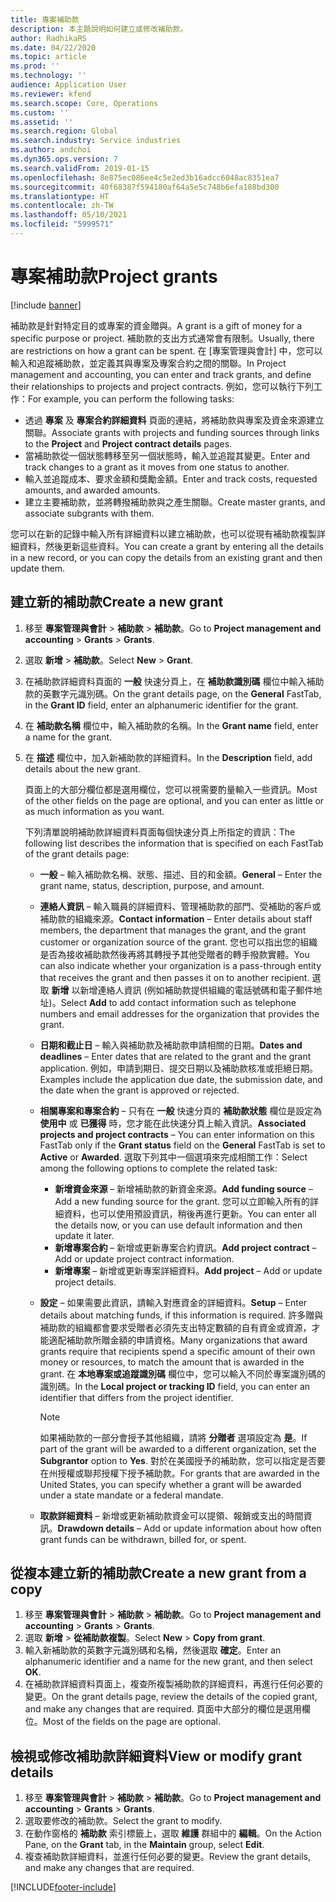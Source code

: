 ```yaml
---
title: 專案補助款
description: 本主題說明如何建立或修改補助款。
author: RadhikaRS
ms.date: 04/22/2020
ms.topic: article
ms.prod: ''
ms.technology: ''
audience: Application User
ms.reviewer: kfend
ms.search.scope: Core, Operations
ms.custom: ''
ms.assetid: ''
ms.search.region: Global
ms.search.industry: Service industries
ms.author: andchoi
ms.dyn365.ops.version: 7
ms.search.validFrom: 2019-01-15
ms.openlocfilehash: 8e875ec086ee4c5e2ed3b16adcc6048ac8351ea7
ms.sourcegitcommit: 40f68387f594180af64a5e5c748b6efa188bd300
ms.translationtype: HT
ms.contentlocale: zh-TW
ms.lasthandoff: 05/10/2021
ms.locfileid: "5999571"
---
```

# <a name="project-grants"></a><span data-ttu-id="548b8-103">專案補助款</span><span class="sxs-lookup"><span data-stu-id="548b8-103">Project grants</span></span>

[!include [banner](../includes/banner.md)]

<span data-ttu-id="548b8-104">補助款是針對特定目的或專案的資金贈與。</span><span class="sxs-lookup"><span data-stu-id="548b8-104">A grant is a gift of money for a specific purpose or project.</span></span> <span data-ttu-id="548b8-105">補助款的支出方式通常會有限制。</span><span class="sxs-lookup"><span data-stu-id="548b8-105">Usually, there are restrictions on how a grant can be spent.</span></span> <span data-ttu-id="548b8-106">在 [專案管理與會計] 中，您可以輸入和追蹤補助款，並定義其與專案及專案合約之間的關聯。</span><span class="sxs-lookup"><span data-stu-id="548b8-106">In Project management and accounting, you can enter and track grants, and define their relationships to projects and project contracts.</span></span> <span data-ttu-id="548b8-107">例如，您可以執行下列工作：</span><span class="sxs-lookup"><span data-stu-id="548b8-107">For example, you can perform the following tasks:</span></span>

- <span data-ttu-id="548b8-108">透過 **專案** 及 **專案合約詳細資料** 頁面的連結，將補助款與專案及資金來源建立關聯。</span><span class="sxs-lookup"><span data-stu-id="548b8-108">Associate grants with projects and funding sources through links to the **Project** and **Project contract details** pages.</span></span>
- <span data-ttu-id="548b8-109">當補助款從一個狀態轉移至另一個狀態時，輸入並追蹤其變更。</span><span class="sxs-lookup"><span data-stu-id="548b8-109">Enter and track changes to a grant as it moves from one status to another.</span></span>
- <span data-ttu-id="548b8-110">輸入並追蹤成本、要求金額和獎勵金額。</span><span class="sxs-lookup"><span data-stu-id="548b8-110">Enter and track costs, requested amounts, and awarded amounts.</span></span>
- <span data-ttu-id="548b8-111">建立主要補助款，並將轉撥補助款與之產生關聯。</span><span class="sxs-lookup"><span data-stu-id="548b8-111">Create master grants, and associate subgrants with them.</span></span>

<span data-ttu-id="548b8-112">您可以在新的記錄中輸入所有詳細資料以建立補助款，也可以從現有補助款複製詳細資料，然後更新這些資料。</span><span class="sxs-lookup"><span data-stu-id="548b8-112">You can create a grant by entering all the details in a new record, or you can copy the details from an existing grant and then update them.</span></span>

## <a name="create-a-new-grant"></a><span data-ttu-id="548b8-113">建立新的補助款</span><span class="sxs-lookup"><span data-stu-id="548b8-113">Create a new grant</span></span>

1. <span data-ttu-id="548b8-114">移至 **專案管理與會計** \> **補助款** \> **補助款**。</span><span class="sxs-lookup"><span data-stu-id="548b8-114">Go to **Project management and accounting** \> **Grants** \> **Grants**.</span></span>
2. <span data-ttu-id="548b8-115">選取 **新增** \> **補助款**。</span><span class="sxs-lookup"><span data-stu-id="548b8-115">Select **New** \> **Grant**.</span></span>
3. <span data-ttu-id="548b8-116">在補助款詳細資料頁面的 **一般** 快速分頁上，在 **補助款識別碼** 欄位中輸入補助款的英數字元識別碼。</span><span class="sxs-lookup"><span data-stu-id="548b8-116">On the grant details page, on the **General** FastTab, in the **Grant ID** field, enter an alphanumeric identifier for the grant.</span></span>
4. <span data-ttu-id="548b8-117">在 **補助款名稱** 欄位中，輸入補助款的名稱。</span><span class="sxs-lookup"><span data-stu-id="548b8-117">In the **Grant name** field, enter a name for the grant.</span></span>
5. <span data-ttu-id="548b8-118">在 **描述** 欄位中，加入新補助款的詳細資料。</span><span class="sxs-lookup"><span data-stu-id="548b8-118">In the **Description** field, add details about the new grant.</span></span>

    <span data-ttu-id="548b8-119">頁面上的大部分欄位都是選用欄位，您可以視需要酌量輸入一些資訊。</span><span class="sxs-lookup"><span data-stu-id="548b8-119">Most of the other fields on the page are optional, and you can enter as little or as much information as you want.</span></span>

    <span data-ttu-id="548b8-120">下列清單說明補助款詳細資料頁面每個快速分頁上所指定的資訊：</span><span class="sxs-lookup"><span data-stu-id="548b8-120">The following list describes the information that is specified on each FastTab of the grant details page:</span></span>

    - <span data-ttu-id="548b8-121">**一般** – 輸入補助款名稱、狀態、描述、目的和金額。</span><span class="sxs-lookup"><span data-stu-id="548b8-121">**General** – Enter the grant name, status, description, purpose, and amount.</span></span>
    - <span data-ttu-id="548b8-122">**連絡人資訊** – 輸入職員的詳細資料、管理補助款的部門、受補助的客戶或補助款的組織來源。</span><span class="sxs-lookup"><span data-stu-id="548b8-122">**Contact information** – Enter details about staff members, the department that manages the grant, and the grant customer or organization source of the grant.</span></span> <span data-ttu-id="548b8-123">您也可以指出您的組織是否為接收補助款然後再將其轉授予其他受贈者的轉手撥款實體。</span><span class="sxs-lookup"><span data-stu-id="548b8-123">You can also indicate whether your organization is a pass-through entity that receives the grant and then passes it on to another recipient.</span></span> <span data-ttu-id="548b8-124">選取 **新增** 以新增連絡人資訊 (例如補助款提供組織的電話號碼和電子郵件地址)。</span><span class="sxs-lookup"><span data-stu-id="548b8-124">Select **Add** to add contact information such as telephone numbers and email addresses for the organization that provides the grant.</span></span>
    - <span data-ttu-id="548b8-125">**日期和截止日** – 輸入與補助款及補助款申請相關的日期。</span><span class="sxs-lookup"><span data-stu-id="548b8-125">**Dates and deadlines** – Enter dates that are related to the grant and the grant application.</span></span> <span data-ttu-id="548b8-126">例如，申請到期日、提交日期以及補助款核准或拒絕日期。</span><span class="sxs-lookup"><span data-stu-id="548b8-126">Examples include the application due date, the submission date, and the date when the grant is approved or rejected.</span></span>
    - <span data-ttu-id="548b8-127">**相關專案和專案合約** – 只有在 **一般** 快速分頁的 **補助款狀態** 欄位是設定為 **使用中** 或 **已獲得** 時，您才能在此快速分頁上輸入資訊。</span><span class="sxs-lookup"><span data-stu-id="548b8-127">**Associated projects and project contracts** – You can enter information on this FastTab only if the **Grant status** field on the **General** FastTab is set to **Active** or **Awarded**.</span></span> <span data-ttu-id="548b8-128">選取下列其中一個選項來完成相關工作：</span><span class="sxs-lookup"><span data-stu-id="548b8-128">Select among the following options to complete the related task:</span></span>

        - <span data-ttu-id="548b8-129">**新增資金來源** – 新增補助款的新資金來源。</span><span class="sxs-lookup"><span data-stu-id="548b8-129">**Add funding source** – Add a new funding source for the grant.</span></span> <span data-ttu-id="548b8-130">您可以立即輸入所有的詳細資料，也可以使用預設資訊，稍後再進行更新。</span><span class="sxs-lookup"><span data-stu-id="548b8-130">You can enter all the details now, or you can use default information and then update it later.</span></span>
        - <span data-ttu-id="548b8-131">**新增專案合約** – 新增或更新專案合約資訊。</span><span class="sxs-lookup"><span data-stu-id="548b8-131">**Add project contract** – Add or update project contract information.</span></span>
        - <span data-ttu-id="548b8-132">**新增專案** – 新增或更新專案詳細資料。</span><span class="sxs-lookup"><span data-stu-id="548b8-132">**Add project** – Add or update project details.</span></span>

    - <span data-ttu-id="548b8-133">**設定** – 如果需要此資訊，請輸入對應資金的詳細資料。</span><span class="sxs-lookup"><span data-stu-id="548b8-133">**Setup** – Enter details about matching funds, if this information is required.</span></span> <span data-ttu-id="548b8-134">許多贈與補助款的組織都會要求受贈者必須先支出特定數額的自有資金或資源，才能適配補助款所贈金額的申請資格。</span><span class="sxs-lookup"><span data-stu-id="548b8-134">Many organizations that award grants require that recipients spend a specific amount of their own money or resources, to match the amount that is awarded in the grant.</span></span> <span data-ttu-id="548b8-135">在 **本地專案或追蹤識別碼** 欄位中，您可以輸入不同於專案識別碼的識別碼。</span><span class="sxs-lookup"><span data-stu-id="548b8-135">In the **Local project or tracking ID** field, you can enter an identifier that differs from the project identifier.</span></span>

        > [!NOTE]
        > <span data-ttu-id="548b8-136">如果補助款的一部分會授予其他組織，請將 **分贈者** 選項設定為 **是**。</span><span class="sxs-lookup"><span data-stu-id="548b8-136">If part of the grant will be awarded to a different organization, set the **Subgrantor** option to **Yes**.</span></span> <span data-ttu-id="548b8-137">對於在美國授予的補助款，您可以指定是否要在州授權或聯邦授權下授予補助款。</span><span class="sxs-lookup"><span data-stu-id="548b8-137">For grants that are awarded in the United States, you can specify whether a grant will be awarded under a state mandate or a federal mandate.</span></span>

    - <span data-ttu-id="548b8-138">**取款詳細資料** – 新增或更新補助款資金可以提領、報銷或支出的時間資訊。</span><span class="sxs-lookup"><span data-stu-id="548b8-138">**Drawdown details** – Add or update information about how often grant funds can be withdrawn, billed for, or spent.</span></span>

## <a name="create-a-new-grant-from-a-copy"></a><span data-ttu-id="548b8-139">從複本建立新的補助款</span><span class="sxs-lookup"><span data-stu-id="548b8-139">Create a new grant from a copy</span></span>

1. <span data-ttu-id="548b8-140">移至 **專案管理與會計** \> **補助款** \> **補助款**。</span><span class="sxs-lookup"><span data-stu-id="548b8-140">Go to **Project management and accounting** \> **Grants** \> **Grants**.</span></span>
2. <span data-ttu-id="548b8-141">選取 **新增** \> **從補助款複製**。</span><span class="sxs-lookup"><span data-stu-id="548b8-141">Select **New** \> **Copy from grant**.</span></span>
3. <span data-ttu-id="548b8-142">輸入新補助款的英數字元識別碼和名稱，然後選取 **確定**。</span><span class="sxs-lookup"><span data-stu-id="548b8-142">Enter an alphanumeric identifier and a name for the new grant, and then select **OK**.</span></span>
4. <span data-ttu-id="548b8-143">在補助款詳細資料頁面上，複查所複製補助款的詳細資料，再進行任何必要的變更。</span><span class="sxs-lookup"><span data-stu-id="548b8-143">On the grant details page, review the details of the copied grant, and make any changes that are required.</span></span> <span data-ttu-id="548b8-144">頁面中大部分的欄位是選用欄位。</span><span class="sxs-lookup"><span data-stu-id="548b8-144">Most of the fields on the page are optional.</span></span>

## <a name="view-or-modify-grant-details"></a><span data-ttu-id="548b8-145">檢視或修改補助款詳細資料</span><span class="sxs-lookup"><span data-stu-id="548b8-145">View or modify grant details</span></span>

1. <span data-ttu-id="548b8-146">移至 **專案管理與會計** \> **補助款** \> **補助款**。</span><span class="sxs-lookup"><span data-stu-id="548b8-146">Go to **Project management and accounting** \> **Grants** \> **Grants**.</span></span>
2. <span data-ttu-id="548b8-147">選取要修改的補助款。</span><span class="sxs-lookup"><span data-stu-id="548b8-147">Select the grant to modify.</span></span>
3. <span data-ttu-id="548b8-148">在動作窗格的 **補助款** 索引標籤上，選取 **維護** 群組中的 **編輯**。</span><span class="sxs-lookup"><span data-stu-id="548b8-148">On the Action Pane, on the **Grant** tab, in the **Maintain** group, select **Edit**.</span></span>
4. <span data-ttu-id="548b8-149">複查補助款詳細資料，並進行任何必要的變更。</span><span class="sxs-lookup"><span data-stu-id="548b8-149">Review the grant details, and make any changes that are required.</span></span>


[!INCLUDE[footer-include](../includes/footer-banner.md)]